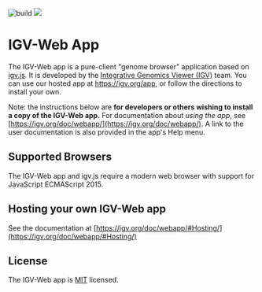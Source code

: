 ![build](https://github.com/igvteam/igv-webapp/actions/workflows/ci_build.yml/badge.svg)
[![](https://img.shields.io/github/last-commit/igvteam/igv-webapp.svg)](https://github.com/igvteam/igv-webapp)

# IGV-Web App

The IGV-Web app is a pure-client "genome browser" application based on [igv.js](https://github.com/igvteam/igv.js).  It is developed by the [Integrative Genomics Viewer (IGV)](https://igv.org) team. You can use our hosted app at https://igv.org/app, or follow the directions to install your own.

Note:  the instructions below are **for developers or others wishing to install a copy of the IGV-Web app.**  For documentation about _using the app_, see [https://igv.org/doc/webapp/](https://igv.org/doc/webapp/). A link to the user documentation is also provided in the app's Help menu.

## Supported Browsers

The IGV-Web app and igv.js require a modern web browser with support for JavaScript ECMAScript 2015.

## Hosting your own IGV-Web app

See the documentation at [https://igv.org/doc/webapp/#Hosting/](https://igv.org/doc/webapp/#Hosting/)


## License
The IGV-Web app is [MIT](/LICENSE) licensed.

